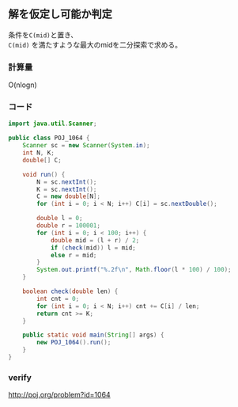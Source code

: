 ## 解を仮定し可能か判定
条件を```C(mid)```と置き、  
```C(mid)``` を満たすような最大のmidを二分探索で求める。

### 計算量
O(nlogn)

### コード
```java
import java.util.Scanner;

public class POJ_1064 {
	Scanner sc = new Scanner(System.in);
	int N, K;
	double[] C;

	void run() {
		N = sc.nextInt();
		K = sc.nextInt();
		C = new double[N];
		for (int i = 0; i < N; i++) C[i] = sc.nextDouble();

		double l = 0;
		double r = 100001;
		for (int i = 0; i < 100; i++) {
			double mid = (l + r) / 2;
			if (check(mid)) l = mid;
			else r = mid;
		}
		System.out.printf("%.2f\n", Math.floor(l * 100) / 100);
	}

	boolean check(double len) {
		int cnt = 0;
		for (int i = 0; i < N; i++) cnt += C[i] / len;
		return cnt >= K;
	}

	public static void main(String[] args) {
		new POJ_1064().run();
	}
}
```

### verify
http://poj.org/problem?id=1064
